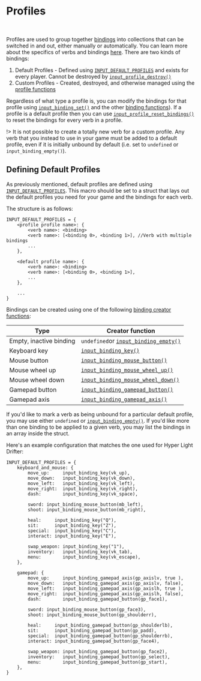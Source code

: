 # Profiles

&nbsp;

Profiles are used to group together [bindings](Verbs-and-Bindings) into collections that can be switched in and out, either manually or automatically. You can learn more about the specifics of verbs and bindings [here](Verbs-and-Bindings). There are two kinds of bindings:

1. Default Profiles - Defined using [`INPUT_DEFAULT_PROFILES`](Configuration?id=profiles-and-bindings) and exists for every player. Cannot be destroyed by [`input_profile_destroy()`](Functions-(Profiles)?id=input_profile_destroyprofilename-playerindex)
2. Custom Profiles - Created, destroyed, and otherwise managed using the [profile functions](Functions-(Profiles))

Regardless of what type a profile is, you can modify the bindings for that profile using [`input_binding_set()`](Functions-(Binding-Access)?id=input_binding_setverb-binding-playerindex-alternate) and the other [binding functions](Functions-(Binding-Access))). If a profile is a default profile then you can use [`input_profile_reset_bindings()`](Functions-(Profiles)?id=input_profile_reset_bindingsprofilename-playerindex) to reset the bindings for every verb in a profile.

!> It is not possible to create a totally new verb for a custom profile. Any verb that you instead to use in your game must be added to a default profile, even if it is initially unbound by default (i.e. set to `undefined` or `input_binding_empty()`).

## Defining Default Profiles

As previously mentioned, default profiles are defined using [`INPUT_DEFAULT_PROFILES`](Configuration?id=profiles-and-bindings). This macro should be set to a struct that lays out the default profiles you need for your game and the bindings for each verb.

The structure is as follows:
```gml
INPUT_DEFAULT_PROFILES = {
    <profile profile name>: {
	    <verb name>: <binding>
		<verb name>: [<binding 0>, <binding 1>], //Verb with multiple bindings
		...
	},
	
	<default profile name>: {
	    <verb name>: <binding>
		<verb name>: [<binding 0>, <binding 1>],
		...
	},
	
	...
}
```

Bindings can be created using one of the following [binding creator functions](Functions-(Binding-Creators)):

|Type                   |Creator function                                                                                                |
|-----------------------|----------------------------------------------------------------------------------------------------------------|
|Empty, inactive binding|`undefined`or [`input_binding_empty()`](Functions-(Binding-Creators)?id=input_binding_gamepad_axisaxis-negative)|
|Keyboard key           |[`input_binding_key()`](Functions-(Binding-Creators)?id=input_binding_keykey)                                   |
|Mouse button           |[`input_binding_mouse_button()`](Functions-(Binding-Creators)?id=input_binding_mouse_buttonbutton)              |
|Mouse wheel up         |[`input_binding_mouse_wheel_up()`](Functions-(Binding-Creators)?id=input_binding_mouse_wheel_up)                |
|Mouse wheel down       |[`input_binding_mouse_wheel_down()`](Functions-(Binding-Creators)?id=input_binding_mouse_wheel_down)            |
|Gamepad button         |[`input_binding_gamepad_button()`](Functions-(Binding-Creators)?id=input_binding_gamepad_buttonbutton)          |
|Gamepad axis           |[`input_binding_gamepad_axis()`](Functions-(Binding-Creators)?id=input_binding_keykey)                          |

If you'd like to mark a verb as being unbound for a particular default profile, you may use either `undefined` or [`input_binding_empty()`](Functions-(Binding-Creators)?id=input_binding_gamepad_axisaxis-negative). If you'd like more than one binding to be applied to a given verb, you may list the bindings in an array inside the struct.

Here's an example configuration that matches the one used for Hyper Light Drifter:

```gml
INPUT_DEFAULT_PROFILES = {
    keyboard_and_mouse: {
	    move_up:     input_binding_key(vk_up),
	    move_down:   input_binding_key(vk_down),
	    move_left:   input_binding_key(vk_left),
	    move_right:  input_binding_key(vk_right),
		dash:        input_binding_key(vk_space),
		
		sword: input_binding_mouse_button(mb_left),
		shoot: input_binding_mouse_button(mb_right),
		
        heal:     input_binding_key("Q"),
		sit:      input_binding_key("Z"),
		special:  input_binding_key("C"),
		interact: input_binding_key("E"),
		
		swap_weapon: input_binding_key("1"),
		inventory:   input_binding_key(vk_tab),
		menu:        input_binding_key(vk_escape),
	},
	
    gamepad: {
	    move_up:     input_binding_gamepad_axis(gp_axislv, true ),
	    move_down:   input_binding_gamepad_axis(gp_axislv, false),
	    move_left:   input_binding_gamepad_axis(gp_axislh, true ),
	    move_right:  input_binding_gamepad_axis(gp_axislh, false),
		dash:        input_binding_gamepad_button(gp_face1),
		
		sword: input_binding_mouse_button(gp_face3),
		shoot: input_binding_mouse_button(gp_shoulderr),
		
        heal:     input_binding_gamepad_button(gp_shoulderlb),
		sit:      input_binding_gamepad_button(gp_padd),
		special:  input_binding_gamepad_button(gp_shoulderrb),
		interact: input_binding_gamepad_button(gp_face4),
		
		swap_weapon: input_binding_gamepad_button(gp_face2),
		inventory:   input_binding_gamepad_button(gp_select),
		menu:        input_binding_gamepad_button(gp_start),
	},
}
```
